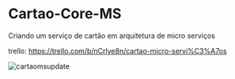 # Cartao-Core-MS
Criando um serviço de cartão em arquitetura de micro serviços

trello: https://trello.com/b/nCrlye8n/cartao-micro-servi%C3%A7os


![cartaomsupdate](https://github.com/vinicius-shk/Cartao-Core-MS/assets/102389527/12f22ab8-7c7a-4080-9e68-09b6f9580cf2)
